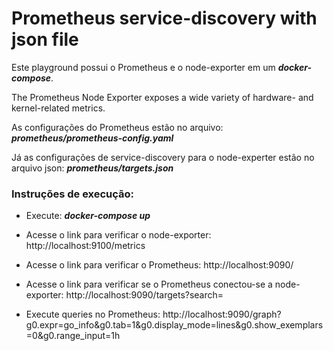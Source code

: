 # Prometheus service-discovery with json file

Este playground possui o Prometheus e o node-exporter em um ***docker-compose***.

The Prometheus Node Exporter exposes a wide variety of hardware- and kernel-related metrics.

As configurações do Prometheus estão no arquivo: ***prometheus/prometheus-config.yaml***

Já as configurações de service-discovery para o node-experter estão no arquivo json: ***prometheus/targets.json***

### Instruções de execução:


* Execute: ***docker-compose up***


* Acesse o link para verificar o node-exporter: http://localhost:9100/metrics


* Acesse o link para verificar o Prometheus: http://localhost:9090/


* Acesse o link para verificar se o Prometheus conectou-se a node-exporter: http://localhost:9090/targets?search=


* Execute queries no Prometheus: http://localhost:9090/graph?g0.expr=go_info&g0.tab=1&g0.display_mode=lines&g0.show_exemplars=0&g0.range_input=1h
 
